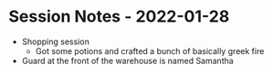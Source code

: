 # Session Notes - 2022-01-28

* Shopping session
  * Got some potions and crafted a bunch of basically greek fire
* Guard at the front of the warehouse is named Samantha